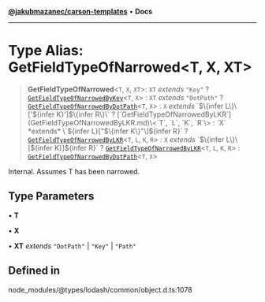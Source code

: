 [**@jakubmazanec/carson-templates**](../../../README.md) • **Docs**

---

# Type Alias: GetFieldTypeOfNarrowed\<T, X, XT\>

> **GetFieldTypeOfNarrowed**\<`T`, `X`, `XT`\>: `XT` _extends_ `"Key"` ?
> [`GetFieldTypeOfNarrowedByKey`](GetFieldTypeOfNarrowedByKey.md)\<`T`, `X`\> : `XT` _extends_
> `"DotPath"` ? [`GetFieldTypeOfNarrowedByDotPath`](GetFieldTypeOfNarrowedByDotPath.md)\<`T`, `X`\>
> : `X` _extends_ \`$\{infer L\}\['$\{infer
> K\}'\]$\{infer R\}\` ? [`GetFieldTypeOfNarrowedByLKR`](GetFieldTypeOfNarrowedByLKR.md)\<`T`, `L`, `K`, `R`\> : `X` *extends* \`$\{infer
> L\}\["$\{infer K\}"\]$\{infer R\}\` ?
> [`GetFieldTypeOfNarrowedByLKR`](GetFieldTypeOfNarrowedByLKR.md)\<`T`, `L`, `K`, `R`\> : `X`
> _extends_ \`$\{infer L\}\[$\{infer K\}\]$\{infer R\}\` ?
> [`GetFieldTypeOfNarrowedByLKR`](GetFieldTypeOfNarrowedByLKR.md)\<`T`, `L`, `K`, `R`\> :
> [`GetFieldTypeOfNarrowedByDotPath`](GetFieldTypeOfNarrowedByDotPath.md)\<`T`, `X`\>

Internal. Assumes T has been narrowed.

## Type Parameters

• **T**

• **X**

• **XT** _extends_ `"DotPath"` \| `"Key"` \| `"Path"`

## Defined in

node_modules/@types/lodash/common/object.d.ts:1078
